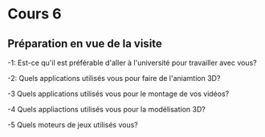 # Cours 6
## Préparation en vue de la visite
-1: Est-ce qu'il est préférable d'aller à l'université pour travailler avec vous?

-2: Quels applications utilisés vous pour faire de l'aniamtion 3D?

-3 Quels applications utilisés vous pour le montage de vos vidéos?

-4 Quels appliactions utilisés vous pour la modélisation 3D?

-5 Quels moteurs de jeux utilisés vous?
